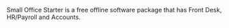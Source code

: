 Small Office Starter is a free offline software package that has Front Desk, HR/Payroll and Accounts.
